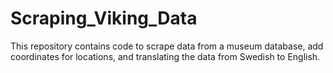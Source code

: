 # Scraping_Viking_Data

This repository contains code to scrape data from a museum database, add coordinates for locations, and translating the data from Swedish to English.

